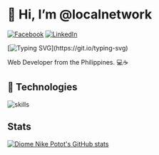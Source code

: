 # 👋 Hi, I’m @localnetwork



[![Facebook](https://img.shields.io/badge/Facebook-%231877F2.svg?&style=flat-square&logo=facebook&logoColor=white)](https://www.facebook.com/diomepotot)  [![LinkedIn](https://img.shields.io/badge/LinkedIn-%230077B5.svg?&style=flat-square&logo=linkedin&logoColor=white)](www.linkedin.com/in/diome)

[![Typing SVG](https://readme-typing-svg.herokuapp.com?font=comfortaa&color=016EEA&size=24&width=500&lines=Web+Developer;Nice+to+meet+you...)](https://git.io/typing-svg)

Web Developer from the Philippines. 💻☕

## 🔧 Technologies

![skills](https://skillicons.dev/icons?i=php,drupal,html,css,sass,js,jquery,bootstrap,react,nextjs,mysql,linux,git,nginx,vscode&theme=light)

## Stats

[![Diome Nike Potot's GitHub stats](https://github-readme-stats.vercel.app/api?username=localnetwork)](https://github.com/localnetwork/github-stats)
